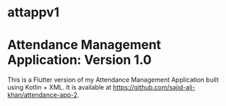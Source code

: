 # attappv1

# Attendance Management Application: Version 1.0
This is a Flutter version of my Attendance Management Application built using Kotlin + XML.
It is available at https://github.com/sajid-ali-khan/attendance-app-2.
